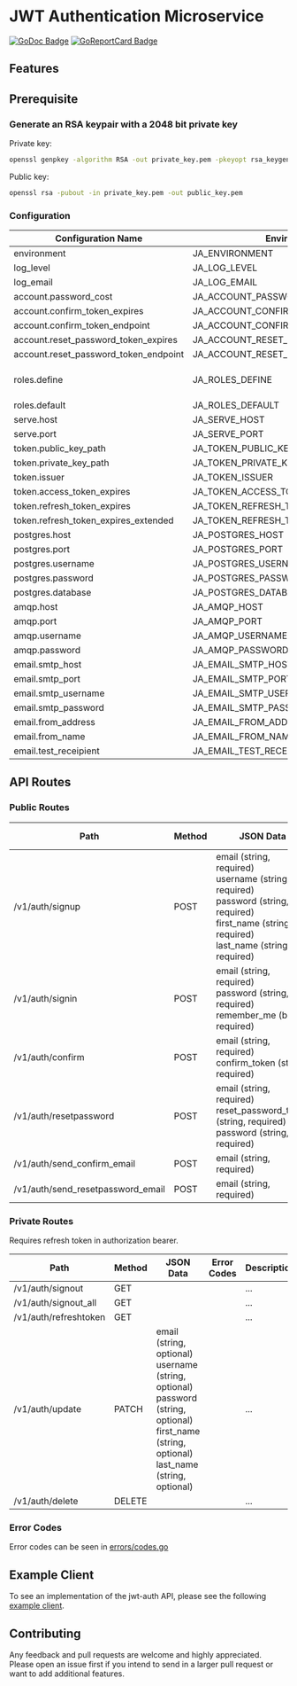 # JWT Authentication Microservice

[![GoDoc Badge]][GoDoc] [![GoReportCard Badge]][GoReportCard]

[GoDoc]: https://godoc.org/github.com/mjah/jwt-auth
[GoDoc Badge]: https://godoc.org/github.com/mjah/jwt-auth?status.svg
[GoReportCard]: https://goreportcard.com/report/github.com/mjah/jwt-auth
[GoReportCard Badge]: https://goreportcard.com/badge/github.com/mjah/jwt-auth

## Features

## Prerequisite

### Generate an RSA keypair with a 2048 bit private key

Private key:

```sh
openssl genpkey -algorithm RSA -out private_key.pem -pkeyopt rsa_keygen_bits:2048
```

Public key:

```sh
openssl rsa -pubout -in private_key.pem -out public_key.pem
```

### Configuration

Configuration Name | Environment Name | Type | Default | Description
---|---|---|---|---
environment | JA_ENVIRONMENT | string | development | ...
log_level | JA_LOG_LEVEL | string | debug | ...
log_email | JA_LOG_EMAIL | bool | true | ...
account.password_cost | JA_ACCOUNT_PASSWORD_COST | int | 11 | ...
account.confirm_token_expires | JA_ACCOUNT_CONFIRM_TOKEN_EXPIRES | time.Duration | 24h00m | ...
account.confirm_token_endpoint | JA_ACCOUNT_CONFIRM_TOKEN_ENDPOINT | string | | ...
account.reset_password_token_expires | JA_ACCOUNT_RESET_PASSWORD_TOKEN_EXPIRES | time.Duration | 1h00m | ...
account.reset_password_token_endpoint | JA_ACCOUNT_RESET_PASSWORD_TOKEN_ENDPOINT | string | | ...
roles.define | JA_ROLES_DEFINE | []string | [admin member guest] | ...
roles.default | JA_ROLES_DEFAULT | string | guest | ...
serve.host | JA_SERVE_HOST | string | localhost | ...
serve.port | JA_SERVE_PORT | int | 9096 | ...
token.public_key_path | JA_TOKEN_PUBLIC_KEY_PATH | string || ...
token.private_key_path | JA_TOKEN_PRIVATE_KEY_PATH | string || ...
token.issuer | JA_TOKEN_ISSUER | string | jwt-auth | ...
token.access_token_expires | JA_TOKEN_ACCESS_TOKEN_EXPIRES | time.Duration | 5m | ...
token.refresh_token_expires | JA_TOKEN_REFRESH_TOKEN_EXPIRES | time.Duration | 8h00m | ...
token.refresh_token_expires_extended | JA_TOKEN_REFRESH_TOKEN_EXPIRES_EXTENDED | time.Duration | 8760h00m | ...
postgres.host | JA_POSTGRES_HOST | string | localhost | ...
postgres.port | JA_POSTGRES_PORT | int | 5432 | ...
postgres.username | JA_POSTGRES_USERNAME | string | postgres | ...
postgres.password | JA_POSTGRES_PASSWORD | string | psotgres | ...
postgres.database | JA_POSTGRES_DATABASE | string | jwt-auth | ...
amqp.host | JA_AMQP_HOST | string | localhost | ...
amqp.port | JA_AMQP_PORT | int | 5672 | ...
amqp.username | JA_AMQP_USERNAME | string | guest | ...
amqp.password | JA_AMQP_PASSWORD | string | guest | ...
email.smtp_host | JA_EMAIL_SMTP_HOST | string || ...
email.smtp_port | JA_EMAIL_SMTP_PORT | int || ...
email.smtp_username | JA_EMAIL_SMTP_USERNAME | string || ...
email.smtp_password | JA_EMAIL_SMTP_PASSWORD | string || ...
email.from_address | JA_EMAIL_FROM_ADDRESS | string || ...
email.from_name | JA_EMAIL_FROM_NAME | string || ...
email.test_receipient | JA_EMAIL_TEST_RECEIPIENT | string || ...

## API Routes

### Public Routes

Path | Method | JSON Data | Error Codes | Description
---|---|---|---|---
/v1/auth/signup | POST | email (string, required)<br>username (string, required)<br>password (string, required)<br>first_name (string, required)<br>last_name (string, required) || ...
/v1/auth/signin | POST | email (string, required)<br>password (string, required)<br>remember_me (bool, required) || ...
/v1/auth/confirm | POST | email (string, required)<br>confirm_token (string, required) || ...
/v1/auth/resetpassword | POST | email (string, required)<br>reset_password_token (string, required)<br>password (string, required) || ...
/v1/auth/send_confirm_email | POST | email (string, required) || ...
/v1/auth/send_resetpassword_email | POST | email (string, required) || ...

### Private Routes

Requires refresh token in authorization bearer.

Path | Method | JSON Data | Error Codes | Description
---|---|---|---|---
/v1/auth/signout | GET ||| ...
/v1/auth/signout_all | GET ||| ...
/v1/auth/refreshtoken | GET ||| ...
/v1/auth/update | PATCH | email (string, optional)<br>username (string, optional)<br>password (string, optional)<br>first_name (string, optional)<br>last_name (string, optional) || ...
/v1/auth/delete | DELETE ||| ...

### Error Codes

Error codes can be seen in [errors/codes.go](https://github.com/mjah/jwt-auth/blob/master/errors/codes.go)

## Example Client

To see an implementation of the jwt-auth API, please see the following [example client](https://github.com/mjah/jwt-auth-client-example).

## Contributing

Any feedback and pull requests are welcome and highly appreciated. Please open an issue first if you intend to send in a larger pull request or want to add additional features.
